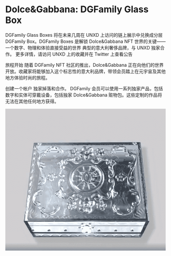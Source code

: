 # Dolce&Gabbana: DGFamily Glass Box

DGFamily Glass Boxes 将在未来几周在 UNXD 上访问的链上展示中兑换成分层 DGFamily Box。DGFamily Boxes 是解锁 Dolce&Gabbana NFT 世界的关键——一个数字、物理和体验直接受益的世界 典型的意大利奢侈品牌，与 UNXD 独家合作。 更多详情，请访问 UNXD 上的收藏并在 Twitter 上查看公告

旅程开始
随着 DGFamily NFT 社区的推出，Dolce&Gabbana 正在向他们的世界开放。收藏家将能够加入这个标志性的意大利品牌，带领会员踏上在元宇宙及其他地方体验时尚的旅程。

创建一个帐户
独家掉落和合作。
DGFamily 会员可以使用一系列独家产品，包括数字和实体可穿戴设备，包括独家 Dolce&Gabbana 赃物包。这些定制的作品将无法在其他任何地方获得。

![NFT](微信截图_20220902190125.png)


